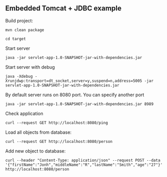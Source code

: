 ## Embedded Tomcat + JDBC example

Build project:

```
mvn clean package
```

```
cd target
```

Start server

```
java -jar servlet-app-1.0-SNAPSHOT-jar-with-dependencies.jar
```

Start server with debug

```
java -Xdebug -Xrunjdwp:transport=dt_socket,server=y,suspend=n,address=5005 -jar servlet-app-1.0-SNAPSHOT-jar-with-dependencies.jar
```

By default server runs on 8080 port. You can specify another port 


```
java -jar servlet-app-1.0-SNAPSHOT-jar-with-dependencies.jar 8989
```

Check application

```
curl --request GET http://localhost:8080/ping
```

Load all objects from database:

```
curl --request GET http://localhost:8080/person
```

Add new object to database:

```
curl --header "Content-Type: application/json" --request POST --data '{"firstName":"Jonh","middleName":"R","lastName":"Smith","age":"27"}' http://localhost:8080/person
```